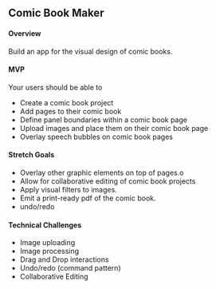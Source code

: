 ## Comic Book Maker

#### Overview
Build an app for the visual design of comic books.

#### MVP
Your users should be able to
* Create a comic book project
* Add pages to their comic book
* Define panel boundaries within a comic book page
* Upload images and place them on their comic book page
* Overlay speech bubbles on comic book pages

#### Stretch Goals
* Overlay other graphic elements on top of pages.o
* Allow for collaborative editing of comic book projects
* Apply visual filters to images.
* Emit a print-ready pdf of the comic book.
* undo/redo

#### Technical Challenges
* Image uploading
* Image processing
* Drag and Drop interactions
* Undo/redo (command pattern)
* Collaborative Editing
